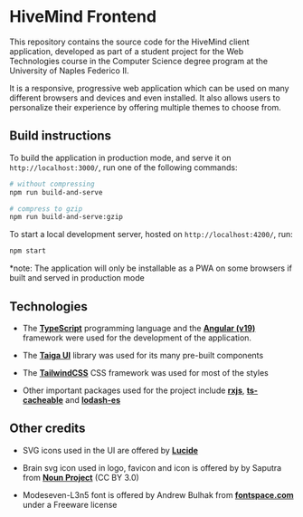 # HiveMind Frontend

This repository contains the source code for the HiveMind client application, developed as part of a student project for the Web Technologies course in the Computer Science degree program at the University of Naples Federico II.

It is a responsive, progressive web application which can be used on many different browsers and devices and even installed. It also allows users to personalize their experience by offering multiple themes to choose from.

## Build instructions

To build the application in production mode, and serve it on `http://localhost:3000/`, run one of the following commands:

```bash
# without compressing
npm run build-and-serve

# compress to gzip
npm run build-and-serve:gzip
```

To start a local development server, hosted on `http://localhost:4200/`, run:

```bash
npm start
```

\*note: The application will only be installable as a PWA on some browsers if built and served in production mode

## Technologies

- The **[TypeScript](https://www.typescriptlang.org/)** programming language and the **[Angular (v19)](https://angular.dev/)** framework were used for the development of the application.

- The **[Taiga UI](https://taiga-ui.dev/)** library was used for its many pre-built components

- The **[TailwindCSS](https://tailwindcss.com/)** CSS framework was used for most of the styles

- Other important packages used for the project include **[rxjs](https://rxjs.dev/)**, **[ts-cacheable](https://www.npmjs.com/package/ts-cacheable)** and **[lodash-es](https://www.npmjs.com/package/lodash-es)**

## Other credits

- SVG icons used in the UI are offered by **[Lucide](https://lucide.dev/)**

- Brain svg icon used in logo, favicon and icon is offered by by Saputra from **[Noun Project](https://thenounproject.com/browse/icons/term/brain/)** (CC BY 3.0)

- Modeseven-L3n5 font is offered by Andrew Bulhak from **[fontspace.com](https://www.fontspace.com/modeseven-font-f2369)** under a Freeware license
